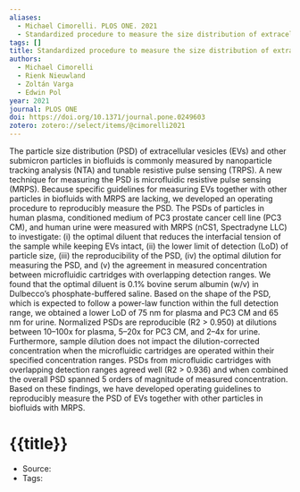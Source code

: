 ```yaml
---
aliases:
  - Michael Cimorelli. PLOS ONE. 2021
  - Standardized procedure to measure the size distribution of extracellular vesicles together with other particles in biofluids with microfluidic resistive pulse sensing
tags: []
title: Standardized procedure to measure the size distribution of extracellular vesicles together with other particles in biofluids with microfluidic resistive pulse sensing
authors:
  - Michael Cimorelli
  - Rienk Nieuwland
  - Zoltán Varga
  - Edwin Pol
year: 2021
journal: PLOS ONE
doi: https://doi.org/10.1371/journal.pone.0249603
zotero: zotero://select/items/@cimorelli2021
---
```

<!-- START_ABSTRACT -->
The particle size distribution (PSD) of extracellular vesicles (EVs) and other submicron particles in biofluids is commonly measured by nanoparticle tracking analysis (NTA) and tunable resistive pulse sensing (TRPS). A new technique for measuring the PSD is microfluidic resistive pulse sensing (MRPS). Because specific guidelines for measuring EVs together with other particles in biofluids with MRPS are lacking, we developed an operating procedure to reproducibly measure the PSD. The PSDs of particles in human plasma, conditioned medium of PC3 prostate cancer cell line (PC3 CM), and human urine were measured with MRPS (nCS1, Spectradyne LLC) to investigate: (i) the optimal diluent that reduces the interfacial tension of the sample while keeping EVs intact, (ii) the lower limit of detection (LoD) of particle size, (iii) the reproducibility of the PSD, (iv) the optimal dilution for measuring the PSD, and (v) the agreement in measured concentration between microfluidic cartridges with overlapping detection ranges. We found that the optimal diluent is 0.1% bovine serum albumin (w/v) in Dulbecco’s phosphate-buffered saline. Based on the shape of the PSD, which is expected to follow a power-law function within the full detection range, we obtained a lower LoD of 75 nm for plasma and PC3 CM and 65 nm for urine. Normalized PSDs are reproducible (R2 > 0.950) at dilutions between 10–100x for plasma, 5–20x for PC3 CM, and 2–4x for urine. Furthermore, sample dilution does not impact the dilution-corrected concentration when the microfluidic cartridges are operated within their specified concentration ranges. PSDs from microfluidic cartridges with overlapping detection ranges agreed well (R2 > 0.936) and when combined the overall PSD spanned 5 orders of magnitude of measured concentration. Based on these findings, we have developed operating guidelines to reproducibly measure the PSD of EVs together with other particles in biofluids with MRPS.
<!-- END_ABSTRACT -->

<!-- START_TEMPLATE -->
# {{title}}

- Source:
- Tags: 
<!-- END_TEMPLATE -->